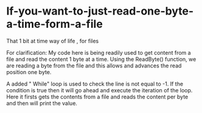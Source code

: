 # If-you-want-to-just-read-one-byte-a-time-form-a-file
That 1 bit at time way of life , for files

For clarification: 
My code here is being readily used to get content from a file and read the content 1 byte at a time. Using the ReadByte() function, we are reading a byte from the file and this allows and advances the read position one byte.

A added " While" loop is used to check the line is not equal to -1. If the condition is true then  it will go ahead and execute the iteration of the loop. Here it firsts gets the contents from a file and reads the content per byte and  then will print the value.

